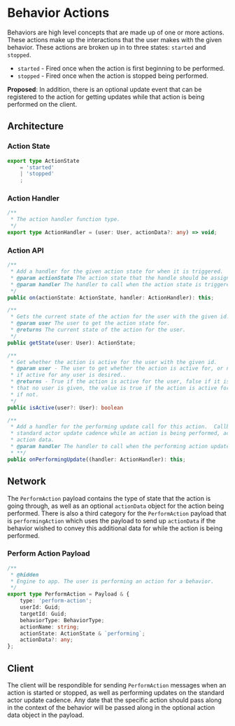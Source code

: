 # Behavior Actions

Behaviors are high level concepts that are made up of one or more actions.  These actions make up the interactions
that the user makes with the given behavior.  These actions are broken up in to three states: `started` and `stopped`.

- `started` - Fired once when the action is first beginning to be performed.
- `stopped` - Fired once when the action is stopped being performed.

**Proposed**: In addition, there is an optional update event that can be registered to the action for getting updates while that
action is being performed on the client.

## Architecture

### Action State
``` ts
export type ActionState
	= 'started'
	| 'stopped'
	;
```

### Action Handler
``` ts
/**
 * The action handler function type.
 */
export type ActionHandler = (user: User, actionData?: any) => void;
```

### Action API
``` ts 
/**
 * Add a handler for the given action state for when it is triggered.
 * @param actionState The action state that the handle should be assigned to.
 * @param handler The handler to call when the action state is triggered.
 */
public on(actionState: ActionState, handler: ActionHandler): this;

/**
 * Gets the current state of the action for the user with the given id.
 * @param user The user to get the action state for.
 * @returns The current state of the action for the user.
 */
public getState(user: User): ActionState;

/**
 * Get whether the action is active for the user with the given id.
 * @param user - The user to get whether the action is active for, or null
 * if active for any user is desired..
 * @returns - True if the action is active for the user, false if it is not.  In the case
 * that no user is given, the value is true if the action is active for any user, and false
 * if not.
 */
public isActive(user?: User): boolean

/**
 * Add a handler for the performing update call for this action.  Callback called on the
 * standard actor update cadence while an action is being performed, accompanied by optional
 * action data.
 * @param handler The handler to call when the performing action update comes in from the client.
 * **/
public onPerformingUpdate((handler: ActionHandler): this;
```

## Network

The `PerformAction` payload contains the type of state that the action is going through, as well as an
optional `actionData` object for the action being performed.  There is also a third category for the 
`PerformAction` payload that is `performingAction` which uses the payload to send up `actionData` if the 
behavior wished to convey this additional data for while the action is being performed.

### Perform Action Payload
``` ts
/**
 * @hidden
 * Engine to app. The user is performing an action for a behavior.
 */
export type PerformAction = Payload & {
	type: 'perform-action';
	userId: Guid;
	targetId: Guid;
	behaviorType: BehaviorType;
	actionName: string;
	actionState: ActionState & `performing`;
	actionData?: any;
};
```

## Client

The client will be respondible for sending `PerformAction` messages when an action is started or stopped, 
as well as performing updates on the standard actor update cadence.  Any date that the specific action should
pass along in the context of the behavior will be passed along in the optional action data object in the payload.